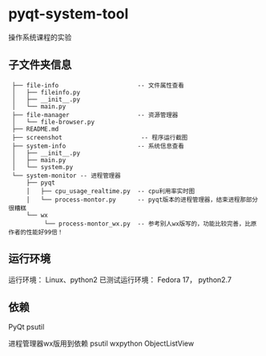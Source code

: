 pyqt-system-tool
================

操作系统课程的实验

子文件夹信息
-----------
```
 ├── file-info                      -- 文件属性查看
 │   ├── fileinfo.py
 │   ├── __init__.py
 │   └── main.py
 ├── file-manager                   -- 资源管理器
 │   └── file-browser.py
 ├── README.md
 ├── screenshot                      -- 程序运行截图
 ├── system-info                    -- 系统信息查看
 │   ├── __init__.py
 │   ├── main.py
 │   └── system.py
 └── system-monitor -- 进程管理器
     ├── pyqt
     │   ├── cpu_usage_realtime.py  -- cpu利用率实时图
     │   └── process-montor.py      -- pyqt版本的进程管理器，结束进程那部分很糟糕
     └── wx
          └── process-montor_wx.py  -- 参考别人wx版写的，功能比较完善，比原作者的性能好99倍！
```
运行环境
-----------
运行环境： Linux、python2
已测试运行环境： Fedora 17， python2.7

依赖
-----------
PyQt
psutil

进程管理器wx版用到依赖
psutil
wxpython
ObjectListView




